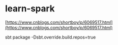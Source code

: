 # learn-spark

[https://www.cnblogs.com/shortboy/p/6069517.html](https://www.cnblogs.com/shortboy/p/6069517.html)

sbt package -Dsbt.override.build.repos=true

